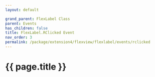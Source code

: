 ```yaml
---
layout: default

grand_parent: FlexLabel Class
parent: Events
has_children: false
title: FlexLabel.RClicked Event
nav_order: 3
permalink: /package/extension4/flexview/flexlabel/events/rclicked
---
```

# {{ page.title }}